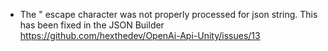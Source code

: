 * The \" escape character was not properly processed for json string. This has been fixed in the JSON Builder https://github.com/hexthedev/OpenAi-Api-Unity/issues/13